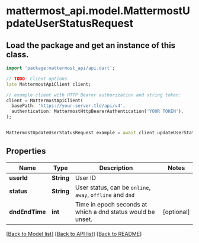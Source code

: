 # mattermost_api.model.MattermostUpdateUserStatusRequest

## Load the package and get an instance of this class.
```dart
import 'package:mattermost_api/api.dart';

// TODO: Client options
late MattermostApiClient client;

// example client with HTTP Bearer authorization and string token:
client = MattermostApiClient(
  basePath: 'https://your-server.tld/api/v4',
  authentication: MattermostHttpBearerAuthentication('YOUR TOKEN'),
);


MattermostUpdateUserStatusRequest example = await client.updateUserStatusRequest.FUNCTION_THAT_RETURNS_THIS_CLASS();

```

## Properties
Name | Type | Description | Notes
------------ | ------------- | ------------- | -------------
**userId** | **String** | User ID | 
**status** | **String** | User status, can be `online`, `away`, `offline` and `dnd` | 
**dndEndTime** | **int** | Time in epoch seconds at which a dnd status would be unset. | [optional] 

[[Back to Model list]](../GENERATED_README.md#documentation-for-models) [[Back to API list]](../GENERATED_README.md#documentation-for-api-endpoints) [[Back to README]](../GENERATED_README.md)


